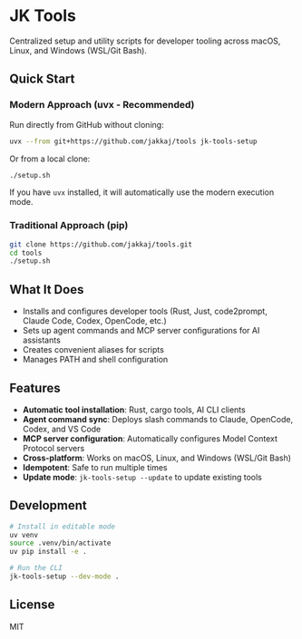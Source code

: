 # JK Tools

Centralized setup and utility scripts for developer tooling across macOS, Linux, and Windows (WSL/Git Bash).

## Quick Start

### Modern Approach (uvx - Recommended)

Run directly from GitHub without cloning:

```bash
uvx --from git+https://github.com/jakkaj/tools jk-tools-setup
```

Or from a local clone:

```bash
./setup.sh
```

If you have `uvx` installed, it will automatically use the modern execution mode.

### Traditional Approach (pip)

```bash
git clone https://github.com/jakkaj/tools.git
cd tools
./setup.sh
```

## What It Does

- Installs and configures developer tools (Rust, Just, code2prompt, Claude Code, Codex, OpenCode, etc.)
- Sets up agent commands and MCP server configurations for AI assistants
- Creates convenient aliases for scripts
- Manages PATH and shell configuration

## Features

- **Automatic tool installation**: Rust, cargo tools, AI CLI clients
- **Agent command sync**: Deploys slash commands to Claude, OpenCode, Codex, and VS Code
- **MCP server configuration**: Automatically configures Model Context Protocol servers
- **Cross-platform**: Works on macOS, Linux, and Windows (WSL/Git Bash)
- **Idempotent**: Safe to run multiple times
- **Update mode**: `jk-tools-setup --update` to update existing tools

## Development

```bash
# Install in editable mode
uv venv
source .venv/bin/activate
uv pip install -e .

# Run the CLI
jk-tools-setup --dev-mode .
```

## License

MIT

